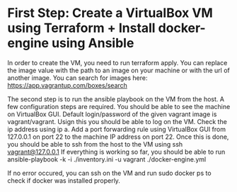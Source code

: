 # First Step: Create a VirtualBox VM using Terraform + Install docker-engine using Ansible
In order to create the VM, you need to run terraform apply. You can replace the image value with the path to an image on your machine or with the url of another image.
You can search for images here: https://app.vagrantup.com/boxes/search

The second step is to run the ansible playbook on the VM from the host. A few configuration steps are required. You should be able to see the machine on VirtualBox GUI. Default login/password of the given vagrant image is vagrant/vagrant. Usign this you should be able to log on the VM. Check the ip address using ip a.
Add a port forwarding rule using VirtualBox GUI from 127.0.0.1 on port 22 to the machine IP address on port 22. Once this is done, you should be able to ssh from the host to the VM using ssh vagrant@127.0.0.1
If everything is working so far, you should be able to run ansible-playbook -k -i ./inventory.ini -u vagrant ./docker-engine.yml

If no error occured, you can ssh on the VM and run sudo docker ps to check if docker was installed properly.
